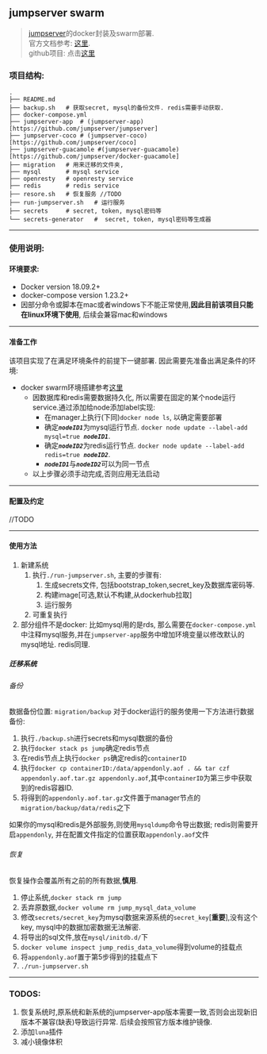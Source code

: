 ## jumpserver swarm
> [jumpserver](http://www.jumpserver.org/)的docker封装及swarm部署.\
> 官方文档参考: [这里](https://jumpserver.readthedocs.io/zh/master/). \
> github项目: 点击[这里](https://github.com/jumpserver/jumpserver)

### 项目结构:
```
.
├── README.md
├── backup.sh   # 获取secret, mysql的备份文件. redis需要手动获取.
├── docker-compose.yml 
├── jumpserver-app  # (jumpserver-app)[https://github.com/jumpserver/jumpserver]
├── jumpserver-coco # (jumpserver-coco)[https://github.com/jumpserver/coco]
├── jumpserver-guacamole #(jumpserver-guacamole)[https://github.com/jumpserver/docker-guacamole]
├── migration   # 用来迁移的文件夹,
├── mysql       # mysql service
├── openresty   # openresty service
├── redis       # redis service
├── resore.sh   # 恢复服务 //TODO
├── run-jumpserver.sh   # 运行服务 
├── secrets     # secret, token, mysql密码等 
└── secrets-generator   #  secret, token, mysql密码等生成器
```
---
### 使用说明:
#### 环境要求:
* Docker version 18.09.2+
* docker-compose version 1.23.2+
* 因部分命令或脚本在mac或者windows下不能正常使用,**因此目前该项目只能在linux环境下使用**, 后续会兼容mac和windows
---
#### 准备工作
该项目实现了在满足环境条件的前提下一键部署. 因此需要先准备出满足条件的环境: 
* docker swarm环境搭建参考[这里](https://docs.docker.com/engine/swarm/)
    * 因数据库和redis需要数据持久化, 所以需要在固定的某个node运行service.通过添加给node添加label实现:
        * 在manager上执行(下同)`docker node ls`, 以确定需要部署
        * 确定<i><b>`nodeID1`</b></i>为mysql运行节点. `docker node update --label-add mysql=true `<i><b>`nodeID1`</b></i>.  
        * 确定<i><b>`nodeID2`</b></i>为redis运行节点. `docker node update --label-add redis=true `<i><b>`nodeID2`</b></i>.
        * <i><b>`nodeID1`</b></i>与<i><b>`nodeID2`</b></i>可以为同一节点
     * 以上步骤必须手动完成,否则应用无法启动
---
#### 配置及约定
//TODO


---
#### 使用方法
1. 新建系统
    1. 执行`./run-jumpserver.sh`, 主要的步骤有:
        1. 生成secrets文件, 包括bootstrap_token,secret_key及数据库密码等.
        2. 构建image[可选,默认不构建,从dockerhub拉取]
        3. 运行服务
    2. 可重复执行
2. 部分组件不是docker:
比如mysql用的是rds, 那么需要在`docker-compose.yml`中注释mysql服务,并在`jumpserver-app`服务中增加环境变量以修改默认的mysql地址. redis同理.
    

##### 迁移系统

###### 备份
数据备份位置: `migration/backup`
对于docker运行的服务使用一下方法进行数据备份:
1. 执行`./backup.sh`进行secrets和mysql数据的备份
2. 执行`docker stack ps jump`确定redis节点
3. 在redis节点上执行`docker ps`确定redis的`containerID`
4. 执行`docker cp containerID:/data/appendonly.aof . && tar czf appendonly.aof.tar.gz appendonly.aof`,其中`containerID`为第三步中获取到的redis容器ID.
5. 将得到的`appendonly.aof.tar.gz`文件置于manager节点的`migration/backup/data/redis`之下

如果你的mysql和redis是外部服务,则使用`mysqldump`命令导出数据; redis则需要开启`appendonly`, 并在配置文件指定的位置获取`appendonly.aof`文件

###### 恢复
恢复操作会覆盖所有之前的所有数据,**慎用**.
1. 停止系统,`docker stack rm jump`
2. 丢弃原数据,`docker volume rm jump_mysql_data_volume`
3. 修改`secrets/secret_key`为mysql数据来源系统的`secret_key`[**重要**],没有这个key, mysql中的数据加密数据无法解密.
4. 将导出的sql文件,放在`mysql/initdb.d/`下
5. `docker volume inspect jump_redis_data_volume`得到volume的挂载点
6. 将`appendonly.aof`置于第5步得到的挂载点下
7. `./run-jumpserver.sh`


---
### TODOS:
1. 恢复系统时,原系统和新系统的jumpserver-app版本需要一致,否则会出现新旧版本不兼容(缺表)导致运行异常. 后续会按照官方版本维护镜像.
2. 添加`luna`插件
3. 减小镜像体积
